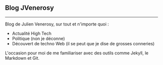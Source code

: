 ## Blog JVenerosy
----------

Blog de Julien Venerosy, sur tout et n'importe quoi :

 - Actualité High Tech
 - Politique (non je déconne)
 - Découvert de techno Web (il se peut que je dise de grosses conneries)

L'occasion pour moi de me familiariser avec des outils comme Jekyll, le Markdown et Git.
